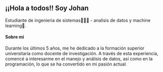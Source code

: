 ## ¡¡Hola a todos!! Soy Johan

Estudiante de ingenieria de sistemas👨🏻‍💻 - analisis de datos y machine learning🦾.

#### Sobre mi
Durante los últimos 5 años, me he dedicado a la formación superior universitaria como docente de investigación. A través de esta experiencia, comencé a interesarme en el manejo y análisis de datos, así como en la programación, lo que se ha convertido en mi pasión actual.

<!--
**JohanRROT/johanRROT** is a ✨ _special_ ✨ repository because its `README.md` (this file) appears on your GitHub profile.

Here are some ideas to get you started:

- 🔭 I’m currently working on ...
- 🌱 I’m currently learning ...
- 👯 I’m looking to collaborate on ...
- 🤔 I’m looking for help with ...
- 💬 Ask me about ...
- 📫 How to reach me: ...
- 😄 Pronouns: ...
- ⚡ Fun fact: ...
-->
